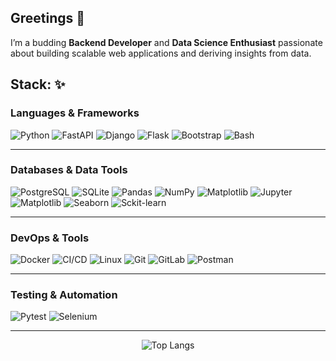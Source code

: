 ## Greetings 👋

I’m a budding **Backend Developer** and **Data Science Enthusiast** passionate about building scalable web applications and deriving insights from data.

## Stack: ✨

### **Languages & Frameworks**   
![Python](https://img.shields.io/badge/Python-3776AB?style=for-the-badge&logo=python&logoColor=white) ![FastAPI](https://img.shields.io/badge/FastAPI-009688?style=for-the-badge&logo=fastapi&logoColor=white) ![Django](https://img.shields.io/badge/Django-092E20?style=for-the-badge&logo=django&logoColor=white) ![Flask](https://img.shields.io/badge/Flask-000000?style=for-the-badge&logo=flask&logoColor=white) ![Bootstrap](https://img.shields.io/badge/Bootstrap-7952B3?style=for-the-badge&logo=bootstrap&logoColor=white) ![Bash](https://img.shields.io/badge/Bash-4EAA25?style=for-the-badge&logo=gnu-bash&logoColor=white)

---

### **Databases & Data Tools**  
![PostgreSQL](https://img.shields.io/badge/PostgreSQL-336791?style=for-the-badge&logo=postgresql&logoColor=white) ![SQLite](https://img.shields.io/badge/SQLite-003B57?style=for-the-badge&logo=sqlite&logoColor=white) ![Pandas](https://img.shields.io/badge/Pandas-150458?style=for-the-badge&logo=pandas&logoColor=white) ![NumPy](https://img.shields.io/badge/NumPy-013243?style=for-the-badge&logo=numpy&logoColor=white) ![Matplotlib](https://img.shields.io/badge/Matplotlib-11557C?style=for-the-badge&logo=matplotlib&logoColor=white) ![Jupyter](https://img.shields.io/badge/Jupyter-F37626?style=for-the-badge&logo=jupyter&logoColor=white) ![Matplotlib](	https://img.shields.io/badge/Matplotlib-11557C?style=for-the-badge&logo=matplotlib&logoColor=white) ![Seaborn](https://img.shields.io/badge/Seaborn-0A7EA6?style=for-the-badge&logo=seaborn&logoColor=white) ![Sckit-learn](https://img.shields.io/badge/Scikit_learn-F7931E?style=for-the-badge&logo=scikit-learn&logoColor=white) 

---

### **DevOps & Tools**  
![Docker](https://img.shields.io/badge/Docker-2496ED?style=for-the-badge&logo=docker&logoColor=white) ![CI/CD](https://img.shields.io/badge/CI%2FCD-808080?style=for-the-badge&logo=github-actions&logoColor=white) ![Linux](https://img.shields.io/badge/Linux-FCC624?style=for-the-badge&logo=linux&logoColor=black) ![Git](https://img.shields.io/badge/Git-F05032?style=for-the-badge&logo=git&logoColor=white) ![GitLab](https://img.shields.io/badge/GitLab-FCA121?style=for-the-badge&logo=gitlab&logoColor=white) ![Postman](https://img.shields.io/badge/Postman-FF6C37?style=for-the-badge&logo=postman&logoColor=white)  

---

### **Testing & Automation**  
![Pytest](https://img.shields.io/badge/Pytest-0A9EDC?style=for-the-badge&logo=pytest&logoColor=white) ![Selenium](https://img.shields.io/badge/Selenium-43B02A?style=for-the-badge&logo=selenium&logoColor=white)  

---

<div align="center">

![Top Langs](https://github-readme-stats.vercel.app/api/top-langs/?username=xeocean&layout=compact&hide=c)

</div>
